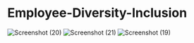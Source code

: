# Employee-Diversity-Inclusion

![Screenshot (20)](https://github.com/musicallysouled/Employee-Diversity-Inclusion-With-Power-BI/assets/88243330/c47eebaa-158e-4947-9675-d70de10d41cf)
![Screenshot (21)](https://github.com/musicallysouled/Employee-Diversity-Inclusion-With-Power-BI/assets/88243330/2412b09c-a20c-464e-b4a5-c3fecf3c0880)
![Screenshot (19)](https://github.com/musicallysouled/Employee-Diversity-Inclusion-With-Power-BI/assets/88243330/ed94af38-950e-4556-a97b-a9894d177017)
